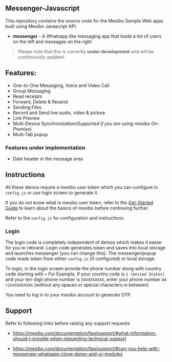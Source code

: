 ## Messenger-Javascript 
This repository contains the source code for the Mesibo Sample Web apps built using Mesibo Javascript API.

- **messenger** - A Whatsapp like messaging app that loads a list of users on the left and messages on the right 
 
> Please note that this is currently **under development** and will be continuously updated. 

## Features:
- One-to-One Messaging, Voice and Video Call
- Group Messaging
- Read receipts
- Forward, Delete & Resend 
- Sending Files
- Record and Send live audio, video & picture 
- Link Preview 
- Multi-Device Synchronization(*Supported if you are using mesibo On-Premise*)
- Multi-Tab popup

### Features under implementation
- Date header in the message area

## Instructions
All these demos require a mesibo user token which you can configure in `config.js` or use login screen to generate it. 

If you do not know what is mesibo user token, refer to the [Get-Started Guide](https://mesibo.com/documentation/tutorials/get-started) to learn about the basics of mesibo before continuing further. 

Refer to the `config.js` for configuration and instructions. 

### Login
The login code is completely independent of demos which makes it easier for you to rebrand. Login code generates token and saves into local storage and launches messenger (you can change this). The messenger/popup code reads token from either `config.js` (if configured) or local storage.

To login, in the login screen provide the phone number along with country code starting with `+` For Example, If your country code is `1 (United States)` and your ten-digit phone number is `XXXXXXXXXX`, enter your phone number as `+1XXXXXXXXXX` (without any spaces or special characters in between)

You need to log in to your mesibo account to generate OTP. 

## Support
Refer to following links before raising any support requests

- https://mesibo.com/documentation/faq/support/#what-information-should-i-provide-when-requesting-technical-support 

- https://mesibo.com/documentation/faq/support/#can-you-help-with-messenger-whatsapp-clone-demo-and-ui-modules



